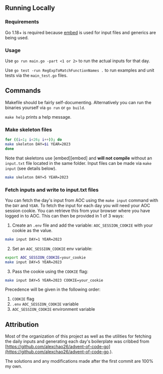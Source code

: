## Running Locally

### Requirements

Go 1.18+ is required because [embed](https://golang.org/pkg/embed/) is used for input files and generics are being used.

### Usage

Use `go run main.go -part <1 or 2>` to run the actual inputs for that day.

Use `go test -run RegExpToMatchFunctionNames .` to run examples and unit tests via the `main_test.go` files.

## Commands

Makefile should be fairly self-documenting. Alternatively you can run the binaries yourself via `go run` or `go build`.

`make help` prints a help message.

### Make skeleton files

```sh
for ((i=1; i<26; i++)); do
make skeleton DAY=$i YEAR=2023
done
```

Note that skeletons use [embed][embed] and __will not compile__ without an `input.txt` file located in the same folder. Input files can be made via `make input` (see details below).

```sh
make skeleton DAY=5 YEAR=2023
```

### Fetch inputs and write to input.txt files

You can fetch the day's input from AOC using the `make input` command with the `DAY` and `YEAR`.
To fetch the input for each day you will need your AOC session cookie.  You can retrieve this from your browser where you have logged in to AOC.  This can then be provided in 1 of 3 ways:

1. Create an `.env` file and add the variable: `AOC_SESSION_COOKIE` with your cookie as the value.

```sh
make input DAY=1 YEAR=2023
```

2. Set an `AOC_SESSION_COOKIE` env variable:

```sh
export AOC_SESSION_COOKIE=your_cookie
make input DAY=5 YEAR=2023
```

3. Pass the cookie using the `COOKIE` flag:

```sh
make input DAY=5 YEAR=2023 COOKIE=your_cookie
```

Precedence will be given in the following order:

1. `COOKIE` flag
2. `.env` `AOC_SESSION_COOKIE` variable
3. `AOC_SESSION_COOKIE` environment variable

## Attribution

Most of the organization of this project as well as the utilities for fetching the daily inputs and generating each day's boilerplate was cribbed from [https://github.com/alexchao26/advent-of-code-go](https://github.com/alexchao26/advent-of-code-go.).

The solutions and any modifications made after the first commit are 100% my own.
